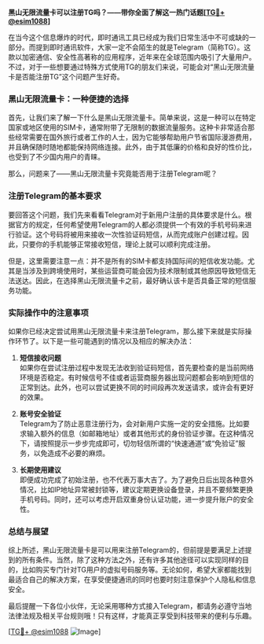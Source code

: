 **黑山无限流量卡可以注册TG吗？——带你全面了解这一热门话题[[TG💪+ @esim1088](https://t.me/s/esim1088)]**

在当今这个信息爆炸的时代，即时通讯工具已经成为我们日常生活中不可或缺的一部分。而提到即时通讯软件，大家一定不会陌生的就是Telegram（简称TG）。这款以加密通信、安全性高著称的应用程序，近年来在全球范围内吸引了大量用户。不过，对于一些想要通过特殊方式使用TG的朋友们来说，可能会对“黑山无限流量卡是否能注册TG”这个问题产生好奇。

### 黑山无限流量卡：一种便捷的选择

首先，让我们来了解一下什么是黑山无限流量卡。简单来说，这是一种可以在特定国家或地区使用的SIM卡，通常附带了无限制的数据流量服务。这种卡非常适合那些经常需要在国外旅行或者工作的人士，因为它能够帮助用户节省国际漫游费用，并且确保随时随地都能保持网络连接。此外，由于其低廉的价格和良好的性价比，也受到了不少国内用户的青睐。

那么，问题来了——黑山无限流量卡究竟能否用于注册Telegram呢？

### 注册Telegram的基本要求

要回答这个问题，我们先来看看Telegram对于新用户注册的具体要求是什么。根据官方的规定，任何希望使用Telegram的人都必须提供一个有效的手机号码来进行验证。这个号码将被用来接收一次性验证码短信，从而完成账户创建过程。因此，只要你的手机能够正常接收短信，理论上就可以顺利完成注册。

但是，这里需要注意一点：并不是所有的SIM卡都支持国际间的短信收发功能。尤其是当涉及到跨境使用时，某些运营商可能会因为技术限制或其他原因导致短信无法送达。因此，在选择黑山无限流量卡之前，最好确认该卡是否具备正常的短信服务功能。

### 实际操作中的注意事项

如果你已经决定尝试用黑山无限流量卡来注册Telegram，那么接下来就是实际操作环节了。以下是一些可能遇到的情况以及相应的解决办法：

1. **短信接收问题**  
   如果你在尝试注册过程中发现无法收到验证码短信，首先要检查的是当前网络环境是否稳定。有时候信号不佳或者运营商服务器出现问题都会影响到短信的正常到达。此外，也可以尝试更换不同的时间段再次发送请求，或许会有更好的效果。

2. **账号安全验证**  
   Telegram为了防止恶意注册行为，会对新用户实施一定的安全措施。比如要求输入额外的信息（如邮箱地址）或者其他形式的身份验证步骤。在这种情况下，请按照提示一步步完成即可，切勿轻信所谓的“快速通道”或“免验证”服务，以免造成不必要的麻烦。

3. **长期使用建议**  
   即便成功完成了初始注册，也不代表万事大吉了。为了避免日后出现各种意外情况，比如IP地址异常被封锁等，建议定期更换设备登录，并且不要频繁更换手机号码。同时，还可以考虑开启双重身份认证功能，进一步提升账户的安全性。

### 总结与展望

综上所述，黑山无限流量卡是可以用来注册Telegram的，但前提是要满足上述提到的所有条件。当然，除了这种方法之外，还有许多其他途径可以实现同样的目的，比如购买专门针对TG用户的虚拟号码服务等。无论如何，希望大家都能找到最适合自己的解决方案，在享受便捷通讯的同时也要时刻注意保护个人隐私和信息安全。

最后提醒一下各位小伙伴，无论采用哪种方式接入Telegram，都请务必遵守当地法律法规及相关平台规则哦！只有这样，才能真正享受到科技带来的便利与乐趣。

[[TG💪+ @esim1088](https://t.me/s/esim1088) ![Image](https://i.postimg.cc/4NQfJmqS/Snipaste-2025-05-13-00-14-12.png)]